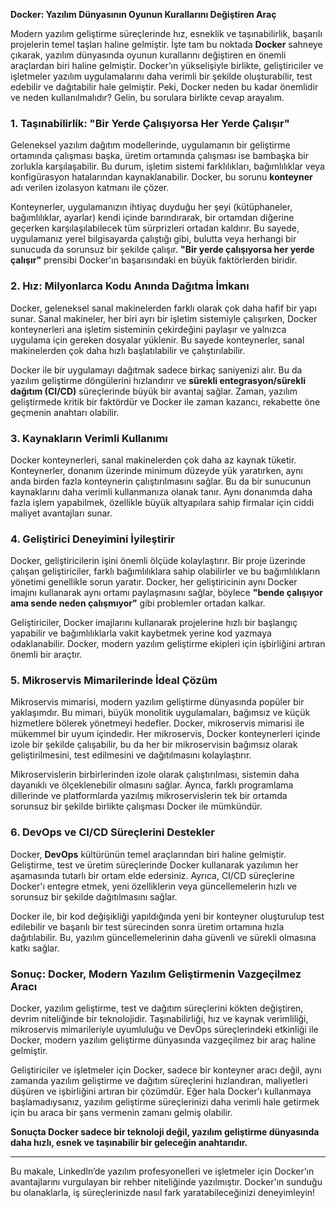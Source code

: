 **Docker: Yazılım Dünyasının Oyunun Kurallarını Değiştiren Araç**

Modern yazılım geliştirme süreçlerinde hız, esneklik ve taşınabilirlik, başarılı projelerin temel taşları haline gelmiştir. İşte tam bu noktada **Docker** sahneye çıkarak, yazılım dünyasında oyunun kurallarını değiştiren en önemli araçlardan biri haline gelmiştir. Docker’ın yükselişiyle birlikte, geliştiriciler ve işletmeler yazılım uygulamalarını daha verimli bir şekilde oluşturabilir, test edebilir ve dağıtabilir hale gelmiştir. Peki, Docker neden bu kadar önemlidir ve neden kullanılmalıdır? Gelin, bu sorulara birlikte cevap arayalım.

### 1. **Taşınabilirlik: "Bir Yerde Çalışıyorsa Her Yerde Çalışır"**

Geleneksel yazılım dağıtım modellerinde, uygulamanın bir geliştirme ortamında çalışması başka, üretim ortamında çalışması ise bambaşka bir zorlukla karşılaşabilir. Bu durum, işletim sistemi farklılıkları, bağımlılıklar veya konfigürasyon hatalarından kaynaklanabilir. Docker, bu sorunu **konteyner** adı verilen izolasyon katmanı ile çözer.

Konteynerler, uygulamanızın ihtiyaç duyduğu her şeyi (kütüphaneler, bağımlılıklar, ayarlar) kendi içinde barındırarak, bir ortamdan diğerine geçerken karşılaşılabilecek tüm sürprizleri ortadan kaldırır. Bu sayede, uygulamanız yerel bilgisayarda çalıştığı gibi, bulutta veya herhangi bir sunucuda da sorunsuz bir şekilde çalışır. **"Bir yerde çalışıyorsa her yerde çalışır"** prensibi Docker'ın başarısındaki en büyük faktörlerden biridir.

### 2. **Hız: Milyonlarca Kodu Anında Dağıtma İmkanı**

Docker, geleneksel sanal makinelerden farklı olarak çok daha hafif bir yapı sunar. Sanal makineler, her biri ayrı bir işletim sistemiyle çalışırken, Docker konteynerleri ana işletim sisteminin çekirdeğini paylaşır ve yalnızca uygulama için gereken dosyalar yüklenir. Bu sayede konteynerler, sanal makinelerden çok daha hızlı başlatılabilir ve çalıştırılabilir.

Docker ile bir uygulamayı dağıtmak sadece birkaç saniyenizi alır. Bu da yazılım geliştirme döngülerini hızlandırır ve **sürekli entegrasyon/sürekli dağıtım (CI/CD)** süreçlerinde büyük bir avantaj sağlar. Zaman, yazılım geliştirmede kritik bir faktördür ve Docker ile zaman kazancı, rekabette öne geçmenin anahtarı olabilir.

### 3. **Kaynakların Verimli Kullanımı**

Docker konteynerleri, sanal makinelerden çok daha az kaynak tüketir. Konteynerler, donanım üzerinde minimum düzeyde yük yaratırken, aynı anda birden fazla konteynerin çalıştırılmasını sağlar. Bu da bir sunucunun kaynaklarını daha verimli kullanmanıza olanak tanır. Aynı donanımda daha fazla işlem yapabilmek, özellikle büyük altyapılara sahip firmalar için ciddi maliyet avantajları sunar.

### 4. **Geliştirici Deneyimini İyileştirir**

Docker, geliştiricilerin işini önemli ölçüde kolaylaştırır. Bir proje üzerinde çalışan geliştiriciler, farklı bağımlılıklara sahip olabilirler ve bu bağımlılıkların yönetimi genellikle sorun yaratır. Docker, her geliştiricinin aynı Docker imajını kullanarak aynı ortamı paylaşmasını sağlar, böylece **"bende çalışıyor ama sende neden çalışmıyor"** gibi problemler ortadan kalkar.

Geliştiriciler, Docker imajlarını kullanarak projelerine hızlı bir başlangıç yapabilir ve bağımlılıklarla vakit kaybetmek yerine kod yazmaya odaklanabilir. Docker, modern yazılım geliştirme ekipleri için işbirliğini artıran önemli bir araçtır.

### 5. **Mikroservis Mimarilerinde İdeal Çözüm**

Mikroservis mimarisi, modern yazılım geliştirme dünyasında popüler bir yaklaşımdır. Bu mimari, büyük monolitik uygulamaları, bağımsız ve küçük hizmetlere bölerek yönetmeyi hedefler. Docker, mikroservis mimarisi ile mükemmel bir uyum içindedir. Her mikroservis, Docker konteynerleri içinde izole bir şekilde çalışabilir, bu da her bir mikroservisin bağımsız olarak geliştirilmesini, test edilmesini ve dağıtılmasını kolaylaştırır.

Mikroservislerin birbirlerinden izole olarak çalıştırılması, sistemin daha dayanıklı ve ölçeklenebilir olmasını sağlar. Ayrıca, farklı programlama dillerinde ve platformlarda yazılmış mikroservislerin tek bir ortamda sorunsuz bir şekilde birlikte çalışması Docker ile mümkündür.

### 6. **DevOps ve CI/CD Süreçlerini Destekler**

Docker, **DevOps** kültürünün temel araçlarından biri haline gelmiştir. Geliştirme, test ve üretim süreçlerinde Docker kullanarak yazılımın her aşamasında tutarlı bir ortam elde edersiniz. Ayrıca, CI/CD süreçlerine Docker'ı entegre etmek, yeni özelliklerin veya güncellemelerin hızlı ve sorunsuz bir şekilde dağıtılmasını sağlar.

Docker ile, bir kod değişikliği yapıldığında yeni bir konteyner oluşturulup test edilebilir ve başarılı bir test sürecinden sonra üretim ortamına hızla dağıtılabilir. Bu, yazılım güncellemelerinin daha güvenli ve sürekli olmasına katkı sağlar.

### Sonuç: Docker, Modern Yazılım Geliştirmenin Vazgeçilmez Aracı

Docker, yazılım geliştirme, test ve dağıtım süreçlerini kökten değiştiren, devrim niteliğinde bir teknolojidir. Taşınabilirliği, hız ve kaynak verimliliği, mikroservis mimarileriyle uyumluluğu ve DevOps süreçlerindeki etkinliği ile Docker, modern yazılım geliştirme dünyasında vazgeçilmez bir araç haline gelmiştir.

Geliştiriciler ve işletmeler için Docker, sadece bir konteyner aracı değil, aynı zamanda yazılım geliştirme ve dağıtım süreçlerini hızlandıran, maliyetleri düşüren ve işbirliğini artıran bir çözümdür. Eğer hala Docker'ı kullanmaya başlamadıysanız, yazılım geliştirme süreçlerinizi daha verimli hale getirmek için bu araca bir şans vermenin zamanı gelmiş olabilir.

**Sonuçta Docker sadece bir teknoloji değil, yazılım geliştirme dünyasında daha hızlı, esnek ve taşınabilir bir geleceğin anahtarıdır.**

--- 

Bu makale, LinkedIn’de yazılım profesyonelleri ve işletmeler için Docker’ın avantajlarını vurgulayan bir rehber niteliğinde yazılmıştır. Docker'ın sunduğu bu olanaklarla, iş süreçlerinizde nasıl fark yaratabileceğinizi deneyimleyin!
